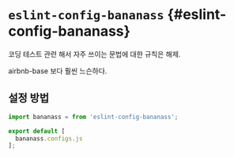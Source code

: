# `eslint-config-bananass` {#eslint-config-bananass}

코딩 테스트 관련 해서 자주 쓰이는 문법에 대한 규칙은 해제.

airbnb-base 보다 훨씬 느슨하다.

## 설정 방법

```js
import bananass = from 'eslint-config-bananass';

export default [
  bananass.configs.js
];
```
